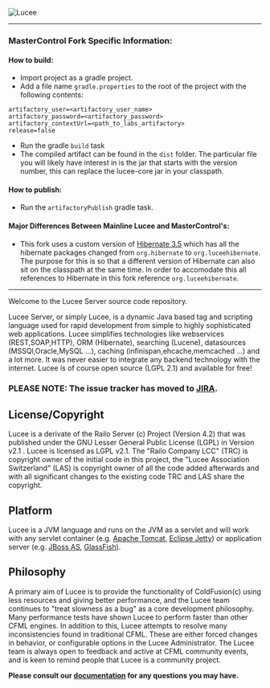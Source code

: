![Lucee](https://bitbucket.org/repo/rX87Rq/images/3392835614-logo-1-color-black-small.png)

---

### MasterControl Fork Specific Information:

#### How to build:
- Import project as a gradle project.
- Add a file name `gradle.properties` to the root of the project with the following contents:
```
artifactory_user=<artifactory_user_name>
artifactory_password=<artifactory_password>
artifactory_contextUrl=<path_to_labs_artifactory>
release=false    
```
- Run the gradle `build` task
- The compiled artifact can be found in the `dist` folder. The particular file you will likely have interest in is the jar that starts with the version number, this can replace the lucee-core jar in your classpath.

#### How to publish:
- Run the `artifactoryPublish` gradle task.

#### Major Differences Between Mainline Lucee and MasterControl's:
- This fork uses a custom version of [Hibernate 3.5](https://github.com/MasterControlInc/hibernate-orm/tree/lucee-hibernate) which has all the hibernate packages changed from `org.hibernate` to `org.luceehibernate`. The purpose for this is so that a different version of Hibernate can also sit on the classpath at the same time. In order to accomodate this all references to Hibernate in this fork reference `org.luceehibernate`.
---


Welcome to the Lucee Server source code repository.

Lucee Server, or simply Lucee, is a dynamic Java based tag and scripting language used for rapid development from simple to highly sophisticated web applications. Lucee simplifies technologies like webservices (REST,SOAP,HTTP), ORM (Hibernate), searching (Lucene), datasources (MSSQl,Oracle,MySQL ...), caching (infinispan,ehcache,memcached ...) and a lot more. It was never easier to integrate any backend technology with the internet.
Lucee is of course open source (LGPL 2.1) and available for free!

### PLEASE NOTE: The issue tracker has moved to [JIRA](http://issues.lucee.org). ###

License/Copyright
-----------------
Lucee is a derivate of the Railo Server (c) Project (Version 4.2) that was published under the GNU Lesser General Public License (LGPL) in Version v2.1 . Lucee is licensed as LGPL v2.1.
The "Railo Company LCC" (TRC) is copyright owner of the initial code in this project, the "Lucee Association Switzerland" (LAS) is copyright owner of all the code added afterwards and with all significant changes to the existing code TRC and LAS share the copyright.

Platform
---------
Lucee is a JVM language and runs on the JVM as a servlet and will work with any servlet container (e.g. [Apache Tomcat](http://tomcat.apache.org/), [Eclipse Jetty](http://eclipse.org/jetty/)) or application server (e.g. [JBoss AS](http://jbossas.jboss.org/), [GlassFish](https://glassfish.java.net/)).

Philosophy
----------
A primary aim of Lucee is to provide the functionality of ColdFusion(c) using less resources and giving better performance, and the Lucee team continues to "treat slowness as a bug" as a core development philosophy. Many performance tests have shown Lucee to perform faster than other CFML engines. In addition to this, Lucee attempts to resolve many inconsistencies found in traditional CFML. These are either forced changes in behavior, or configurable options in the Lucee Administrator.
The Lucee team is always open to feedback and active at CFML community events, and is keen to remind people that Lucee is a community project.

**Please consult our [documentation](http://docs.lucee.org) for any questions you may have.**

